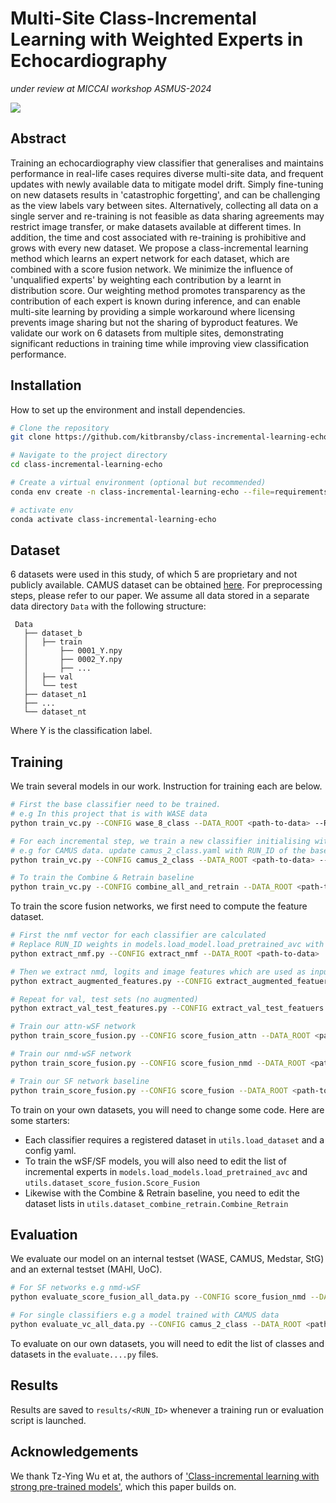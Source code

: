 
# Multi-Site Class-Incremental Learning with Weighted Experts in Echocardiography

_under review at MICCAI workshop ASMUS-2024_

![](C:\Users\KitBransby\GitHub\class-incremental-learning-echo\evaluation\architecture.png)

## Abstract
Training an echocardiography view classifier that generalises and maintains performance in real-life cases requires diverse multi-site data, and frequent updates with newly available data to mitigate model drift. Simply fine-tuning on new datasets results in 'catastrophic forgetting', and can be challenging as the view labels vary between sites. Alternatively, collecting all data on a single server and re-training is not feasible as data sharing agreements may restrict image transfer, or make datasets available at different times. In addition, the time and cost associated with re-training is prohibitive and grows with every new dataset. We propose a class-incremental learning method which learns an expert network for each dataset, which are combined with a score fusion network. We minimize the influence of 'unqualified experts' by weighting each contribution by a learnt in distribution score. Our weighting method promotes transparency as the contribution of each expert is known during inference, and can enable multi-site learning by providing a simple workaround where licensing prevents image sharing but not the sharing of byproduct features. We validate our work on 6 datasets from multiple sites, demonstrating significant reductions in training time while improving view classification performance. 

## Installation
How to set up the environment and install dependencies.

```bash
# Clone the repository
git clone https://github.com/kitbransby/class-incremental-learning-echo.git

# Navigate to the project directory
cd class-incremental-learning-echo

# Create a virtual environment (optional but recommended)
conda env create -n class-incremental-learning-echo --file=requirements.yml

# activate env
conda activate class-incremental-learning-echo
```


## Dataset
6 datasets were used in this study, of which 5 are proprietary and not publicly available. CAMUS dataset can be obtained [here](https://www.creatis.insa-lyon.fr/Challenge/camus/databases.html). For preprocessing steps, please refer to our paper. We assume all data stored in a separate data directory ``Data`` with the following structure:
```
 Data
   ├── dataset_b
   │   ├── train
   │       ├── 0001_Y.npy
   │       ├── 0002_Y.npy
   │       ├── ...
   │   ├── val 
   │   └── test
   ├── dataset_n1
   ├── ...
   └── dataset_nt
```

Where Y is the classification label. 

## Training
We train several models in our work. Instruction for training each are below.

```bash
# First the base classifier need to be trained. 
# e.g In this project that is with WASE data
python train_vc.py --CONFIG wase_8_class --DATA_ROOT <path-to-data> --RUN_ID <name-of-run>

# For each incremental step, we train a new classifier initialising with base classifier weights. 
# e.g for CAMUS data. update camus_2_class.yaml with RUN_ID of the base classifier, and train
python train_vc.py --CONFIG camus_2_class --DATA_ROOT <path-to-data> --RUN_ID <name-of-run>

# To train the Combine & Retrain baseline 
python train_vc.py --CONFIG combine_all_and_retrain --DATA_ROOT <path-to-data> --RUN_ID <name-of-run>
```

To train the score fusion networks, we first need to compute the feature dataset.

```bash
# First the nmf vector for each classifier are calculated
# Replace RUN_ID weights in models.load_model.load_pretrained_avc with the weights of the classifiers you've trained
python extract_nmf.py --CONFIG extract_nmf --DATA_ROOT <path-to-data> 

# Then we extract nmd, logits and image features which are used as input to SF/wSF models
python extract_augmented_features.py --CONFIG extract_augmented_featuers --DATA_ROOT <path-to-data>

# Repeat for val, test sets (no augmented)
python extract_val_test_features.py --CONFIG extract_val_test_featuers --DATA_ROOT <path-to-data>

# Train our attn-wSF network
python train_score_fusion.py --CONFIG score_fusion_attn --DATA_ROOT <path-to-data> --RUN_ID <name-of-run>

# Train our nmd-wSF network
python train_score_fusion.py --CONFIG score_fusion_nmd --DATA_ROOT <path-to-data> --RUN_ID <name-of-run>

# Train our SF network baseline
python train_score_fusion.py --CONFIG score_fusion --DATA_ROOT <path-to-data> --RUN_ID <name-of-run>
```

To train on your own datasets, you will need to change some code. Here are some starters:
* Each classifier requires a registered dataset in ``utils.load_dataset`` and a config yaml. 
* To train the wSF/SF models, you will also need to edit the list of incremental experts in ``models.load_models.load_pretrained_avc`` and ``utils.dataset_score_fusion.Score_Fusion``
* Likewise with the Combine & Retrain baseline, you need to edit the dataset lists in ``utils.dataset_combine_retrain.Combine_Retrain``

## Evaluation
We evaluate our model on an internal testset (WASE, CAMUS, Medstar, StG) and an external testset (MAHI, UoC). 

```bash
# For SF networks e.g nmd-wSF 
python evaluate_score_fusion_all_data.py --CONFIG score_fusion_nmd --DATA_ROOT <path-to-data> --RUN_ID <name-of-run>

# For single classifiers e.g a model trained with CAMUS data
python evaluate_vc_all_data.py --CONFIG camus_2_class --DATA_ROOT <path-to-data> --RUN_ID <name-of-run>
```

To evaluate on our own datasets, you will need to edit the list of classes and datasets in the ``evaluate....py`` files. 


## Results
Results are saved to ``results/<RUN_ID>`` whenever a training run or evaluation script is launched. 

## Acknowledgements
We thank Tz-Ying Wu et at, the authors of ['Class-incremental learning with strong pre-trained models'](https://arxiv.org/abs/2204.03634), which this paper builds on. 
